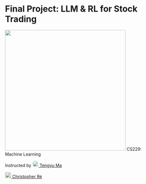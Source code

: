 # Final Project: LLM & RL for Stock Trading

[<img src="[https://dl-staging-website.ghost.io/content/images/2021/04/LogoFiles_DeepLearning_PrimaryLogo.png](https://github.com/irinamarton/CS229---Final-Project/blob/main/images/stanford-line1-3.png)" width="400"/>]([https://www.deeplearning.ai](https://www.google.com/search?client=safari&rls=en&q=stanford+computer+science&ie=UTF-8&oe=UTF-8)) CS229: Machine Learning

Instructed by [<img src="[https://github.com/irinamarton/TensorFlow-Developer/blob/main/misc/laurence_moroney.png](https://ai.stanford.edu/~tengyuma/image/square_3594.jpg)" width="20" style="border-radius: 50%;"/> Tengyu Ma]([https://laurencemoroney.com/about.html](https://ai.stanford.edu/~tengyuma/))

[<img src="[https://github.com/irinamarton/TensorFlow-Developer/blob/main/misc/laurence_moroney.png](https://cs.stanford.edu/~chrismre/img/chrismre_headshot_lowres.jpg)" width="20"/> 
Christopher Ré](https://cs.stanford.edu/~chrismre/)


